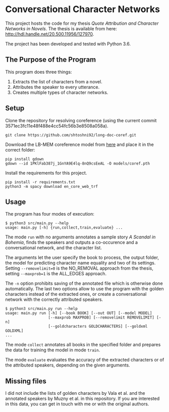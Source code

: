 # Conversational Character Networks

This project hosts the code for my thesis *Quote Attribution and Character Networks in Novels*. The thesis is available from here: http://hdl.handle.net/20.500.11956/127970.

The project has been developed and tested with Python 3.6.

## The Purpose of the Program

This program does three things:

1. Extracts the list of characters from a novel.
2. Attributes the speaker to every utterance.
3. Creates multiple types of character networks.

## Setup

Clone the repository for resolving coreference (using the current commit 3571ec3fc11e48f488e4cc54fc56b3e8508a058a).

```
git clone https://github.com/shtoshni92/long-doc-coref.git
```

Download the LB-MEM coreference model from [here](https://drive.google.com/drive/folders/1UFhkrlBP-O2MeaxVygZcuP9RWuglOTmN) and place it in the correct folder:

```
pip install gdown
gdown --id 1PKlFab387j_1GnYA9E4lq-8nQ9csEeAL -O models/coref.pth
```

Install the requirements for this project.

```
pip install -r requirements.txt
python3 -m spacy download en_core_web_trf
```

## Usage

The program has four modes of execution:

```
$ python3 src/main.py --help
usage: main.py [-h] {run,collect,train,evaluate} ...
```

The mode `run` with no arguments annotates a sample story *A Scandal in Bohemia*, finds the speakers and outputs a co-occurence and a conversational network, and the character list.

The arguments let the user specify the book to process, the output folder, the model for predicting character name equality and two of its settings. Setting `--removelimit=0` is the NO\_REMOVAL approach from the thesis, setting `--maxprob=1` is the ALL\_EDGES approach.

The `-n` option prohibits saving of the annotated file which is otherwise done automatically.
The last two options allow to use the program with the golden characters instead of the extracted ones, or create a conversational network with the correctly attributed speakers.

```
$ python3 src/main.py run --help
usage: main.py run [-h] [--book BOOK] [--out OUT] [--model MODEL]
                   [--maxprob MAXPROB] [--removelimit REMOVELIMIT] [-n]
                   [--goldcharacters GOLDCHARACTERS] [--goldxml GOLDXML]
...
```

The mode `collect` annotates all books in the specified folder and prepares the data for training the model in mode `train`.

The mode `evaluate` evaluates the accuracy of the extracted characters or of the attributed speakers, depending on the given arguments.

## Missing files

I did not include the lists of golden characters by Vala et al. and the annotated speakers by Muzny et al. in this repository. If you are interested in this data, you can get in touch with me or with the original authors.
